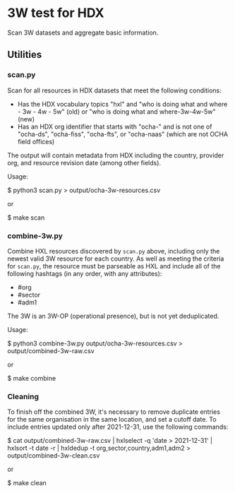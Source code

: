 3W test for HDX
===============

Scan 3W datasets and aggregate basic information.

## Utilities

### scan.py

Scan for all resources in HDX datasets that meet the following conditions:

* Has the HDX vocabulary topics "hxl" and "who is doing what and where - 3w - 4w - 5w" (old) or "who is doing what and where-3w-4w-5w" (new)
* Has an HDX org identifier that starts with "ocha-" and is not one of "ocha-ds", "ocha-fiss", "ocha-fts", or "ocha-naas" (which are not OCHA field offices)

The output will contain metadata from HDX including the country, provider org, and resource revision date (among other fields).

Usage:

  $ python3 scan.py > output/ocha-3w-resources.csv
  
or

  $ make scan
  
### combine-3w.py

Combine HXL resources discovered by ``scan.py`` above, including only the newest valid 3W resource for each country. As well as meeting the criteria for ``scan.py``, the resource must be parseable as HXL and include all of the following hashtags (in any order, with any attributes):

* #org
* #sector
* #adm1

The 3W is an 3W-OP (operational presence), but is not yet deduplicated.

Usage:

  $ python3 combine-3w.py output/ocha-3w-resources.csv > output/combined-3w-raw.csv
  
or

  $ make combine
  
### Cleaning

To finish off the combined 3W, it's necessary to remove duplicate entries for the same organisation in the same location, and set a cutoff date. To include entries updated only after 2021-12-31, use the following commands:

  $ cat output/combined-3w-raw.csv | hxlselect -q 'date > 2021-12-31' | hxlsort -t date -r | hxldedup -t org,sector,country,adm1,adm2 > output/combined-3w-clean.csv
  
or

  $ make clean
  

